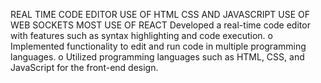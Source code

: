REAL TIME CODE EDITOR 
 USE OF HTML CSS AND JAVASCRIPT
 USE OF WEB SOCKETS 
 MOST USE OF REACT 
Developed a real-time code editor with features such as syntax 
highlighting and code execution.
o Implemented functionality to edit and run code in multiple programming 
languages.
o Utilized programming languages such as HTML, CSS, and JavaScript 
for the front-end design.
